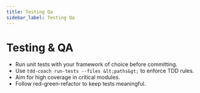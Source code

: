 ```yaml
---
title: Testing Qa
sidebar_label: Testing Qa
---
```


# Testing & QA

- Run unit tests with your framework of choice before committing.
- Use `tdd-coach run-tests --files &lt;paths&gt;` to enforce TDD rules.
- Aim for high coverage in critical modules.
- Follow red-green-refactor to keep tests meaningful.
